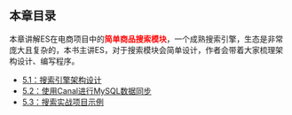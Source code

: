 ## 本章目录

本章讲解ES在电商项目中的<font color="red">**简单商品搜索模块**</font>，一个成熟搜索引擎，生态是非常庞大且复杂的，本书主讲ES，对于搜索模块会简单设计，作者会带着大家梳理架构设计、编写程序。


* [5.1：搜索引擎架构设计](search_architecture.md)
* [5.2：使用Canal进行MySQL数据同步](canal_and_mysql_sync_data.md)
* [5.3：搜索实战项目示例](project_write.md)